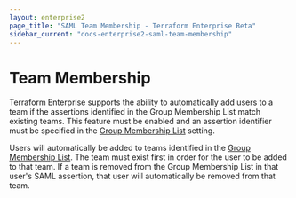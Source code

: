 ```yaml
---
layout: enterprise2
page_title: "SAML Team Membership - Terraform Enterprise Beta"
sidebar_current: "docs-enterprise2-saml-team-membership"
---
```


# Team Membership

Terraform Enterprise supports the ability to automatically add users to a team if the assertions identified in the Group Membership List match existing teams. This feature must be enabled and an assertion identifier must be specified in the [Group Membership List](./configuration.html) setting.

Users will automatically be added to teams identified in the [Group Membership List](./configuration.html). The team must exist first in order for the user to be added to that team. If a team is removed from the Group Membership List in that user's SAML assertion, that user will automatically be removed from that team.
